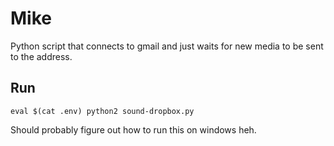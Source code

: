 # Mike
Python script that connects to gmail and just waits for new media to be sent to the address.

## Run
`eval $(cat .env) python2 sound-dropbox.py`

Should probably figure out how to run this on windows heh.
